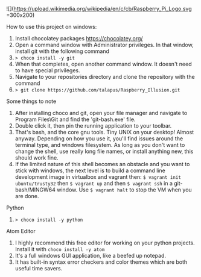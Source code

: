 ![](https://upload.wikimedia.org/wikipedia/en/c/cb/Raspberry_Pi_Logo.svg =300x200)


How to use this project on windows:

1. Install chocolatey packages https://chocolatey.org/
1. Open a command window with Administrator privileges. In that window, install git with the following command
1. ``> choco install -y git``
1. When that completes, open another command window. It doesn't need to have special privileges.
1. Navigate to your repositories directory and clone the repository with the command 
1. ``> git clone https://github.com/talapus/Raspberry_Illusion.git``

Some things to note

1. After installing choco and git, open your file manager and navigate to Program Files\Git and find the 'git-bash.exe' file. 
2. Double click it, then pin the running application to your toolbar. 
3. That's bash, and the core gnu tools. Tiny UNIX on your desktop! Almost anyway. Depending on how you use it, you'll find issues around the terminal type, and windows filesystem. As long as you don't want to change the shell, use really long file names, or install anything new, this should work fine. 
4. If the limited nature of this shell becomes an obstacle and you want to stick with windows, the next level is to build a command line development image in virtualbox and vagrant then: ``$ vagrant init ubuntu/trusty32`` then ``$ vagrant up`` and then ``$ vagrant ssh`` in a git-bash/MINGW64 window. Use ``$ vagrant halt`` to stop the VM when you are done. 

Python

1. ``> choco install -y python``

Atom Editor

1. I highly recommend this free editor for working on your python projects. Install it with ``choco install -y atom``
1. It's a full windows GUI application, like a beefed up notepad.
1. It has built-in syntax error checkers and color themes which are both useful time savers. 

